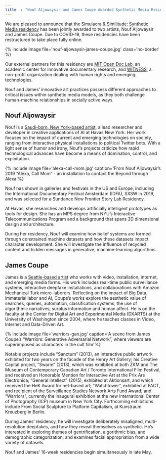 ```yaml
---
title  : "Nouf Aljowaysir and James Coupe Awarded Synthetic Media Residency"
---
```

We are pleased to announce that the [Simulacra & Similitude: Synthetic Media residency](/open-call/2020-synthetic-media/) has been jointly awarded to two artists, Nouf Aljowaysir and James Coupe. Due to COVID-19, these residencies have been restructured to take place fully online.

{% include image file='nouf-aljowaysir-james-coupe.jpg'
   class='no-border' %}

Our external partners for this residency are [MIT Open Doc Lab](http://opendoclab.mit.edu/), an academic center for innovative documentary research, and [WITNESS](https://www.witness.org/), a non-profit organization dealing with human rights and emerging technologies.

<!--excerpt-ends-->

Nouf and James’ innovative art practices possess different approaches to critical issues within synthetic media models, as they both challenge human-machine relationships in socially active ways.

## Nouf Aljowaysir
Nouf is a [Saudi-born, New York-based artist](http://www.noufaljowaysir.com/), a lead researcher and developer in creative applications of AI at Havas New York. Her work focuses on the impact of current and emerging technologies on society, ranging from interactive physical installations to political Twitter bots. With a light sense of humor and irony, Nouf’s projects criticize how rapid technological advances have become a means of domination, control, and exploitation.

{% include image file='alexa-call-mom.jpg'
   caption='From Nouf Aljowaysir’s 2019 “Alexa, Call Mom” - an installation to contact the Beyond through Alexa'%}

Nouf has shown in galleries and festivals in the US and Europe, including the International Documentary Festival Amsterdam (IDFA), SXSW in 2019, and was selected for a Sundance New Frontier Story Lab Residency.

At Havas, she researches and develops artificially intelligent prototypes as tools for design. She has an MPS degree from NYU’s Interactive Telecommunications Program and a background that spans 3D dimensional design and architecture.

During her residency, Nouf will examine how belief systems are formed through constrained machine datasets and how these datasets impact character development. She will investigate the influence of recycled content and hidden messages in generative, machine-learning algorithms.

## James Coupe
James is a [Seattle-based artist](http://jamescoupe.com/) who works with video, installation, internet, and emerging media forms. His work includes real-time public surveillance systems, interactive deepfake installations, and collaborations with Amazon Mechanical Turk micro-laborers. Reflecting on the impact of Big Data, immaterial labor and AI, Coupe’s works explore the aesthetic value of searches, queries, automation, classification systems, the use of algorithmic narratives, surplus information and human affect. He is on the faculty at the Center for Digital Art and Experimental Media (DXARTS) at the University of Washington since 2004, where he teaches classes in Video, Internet and Data-Driven Art.

{% include image file='warriors-gan.jpg'
   caption='A scene from James Coupe’s “Warriors: Generative Adversarial Network”, where viewers are superimposed as characters in the cult film'%}

Notable projects include “Sanctum” (2013), an interactive public artwork exhibited for two years on the facade of the Henry Art Gallery; his Creative Capital project, “Swarm” (2013), which was exhibited at both ZKM and The Museum of Contemporary Canadian Art / Toronto International Film Festival, and received an Honorable Mention for Interactive Art at the Prix Ars Electronica; “General Intellect” (2015), exhibited at Aktionsart, and which received the HeK Award for net-based art; “Watchtower”, exhibited at FACT, and recipient of the Surveillance Studies Network Arts Fund Award; and “Warriors”, currently the inaugural exhibition at the new International Center of Photography (ICP) museum in New York City. Forthcoming exhibitions include From Social Sculpture to Platform Capitalism, at Kunstraum Kreuzberg in Berlin.

During James’ residency, he will investigate deliberately misaligned, multi-resolution deepfakes, and how they reveal themselves as synthetic. He’s interested in exploring themes of gentrification, algorithmic bias, and demographic categorization, and examines facial appropriation from a wide variety of datasets. 
 
Nouf and James’ 16-week residencies begin simultaneously in late May.